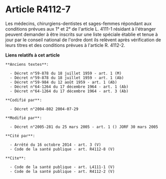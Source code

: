 # Article R4112-7

Les médecins, chirurgiens-dentistes et sages-femmes répondant aux conditions prévues aux 1° et 2° de l'article L. 4111-1
résidant à l'étranger peuvent demander à être inscrits sur une liste spéciale établie et tenue à jour par le conseil national
de l'ordre dont ils relèvent après vérification de leurs titres et des conditions prévues à l'article R. 4112-2.

**Liens relatifs à cet article**

	**Anciens textes**:

	  - Décret n°59-878 du 18 juillet 1959 - art. 1 (M)
	  - Décret n°59-878 du 18 juillet 1959 - art. 1 (Ab)
	  - Décret n°59-984 du 12 août 1959 - art. 1 (Ab)
	  - Décret n°64-1264 du 17 décembre 1964 - art. 1 (Ab)
	  - Décret n°64-1264 du 17 décembre 1964 - art. 3 (Ab)

	**Codifié par**:

	  - Décret n°2004-802 2004-07-29

	**Modifié par**:

	  - Décret n°2005-281 du 25 mars 2005 - art. 1 () JORF 30 mars 2005

	**Cité par**:

	  - Arrêté du 16 octobre 2014 - art. 3 (V)
	  - Code de la santé publique - art. R4112-8 (V)

	**Cite**:

	  - Code de la santé publique - art. L4111-1 (V)
	  - Code de la santé publique - art. R4112-2 (V)
